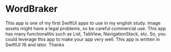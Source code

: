 # WordBraker
This app is one of my first SwiftUI apps to use in my english study.
Image assets might have a legal problems, so be careful commercial use.
This app has many functionalitis such as List, TabView, NavigationStack, etc.
So, you could leverage this app to make your app very well.
This app is written in SwiftUI 16 and lator.
Thanks
